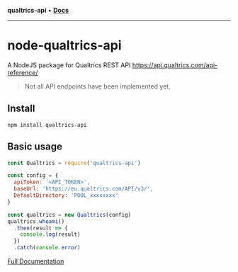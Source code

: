 **qualtrics-api** • [**Docs**](modules.md)

***

# node-qualtrics-api
A NodeJS package for Qualtrics REST API https://api.qualtrics.com/api-reference/
> Not all API endpoints have been implemented yet.

## Install
````
npm install qualtrics-api
````

## Basic usage

````js
const Qualtrics = require('qualtrics-api')

const config = {
  apiToken: '<API_TOKEN>',
  baseUrl: 'https://eu.qualtrics.com/API/v3/',
  DefaultDirectory: 'POOL_xxxxxxxx'
}

const qualtrics = new Qualtrics(config)
qualtrics.whoami()
  .then(result => {
    console.log(result)
  })
  .catch(console.error)

````
[Full Documentation](https://github.com/Miramac/node-qualtrics-api/blob/master/docs/classes/_qualtrics_.qualtrics.md)
